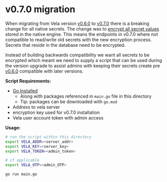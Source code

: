 # v0.7.0 migration

When migrating from Vela version [v0.6.0](https://github.com/go-vela/community/blob/master/releases/v0.6.0.md) to [v0.7.0](https://github.com/go-vela/community/blob/master/releases/v0.7.0.md)  there is a breaking change for all native secrets. The change was to [encrypt all secret values](https://github.com/go-vela/community/issues/100) stored in the native engine. This means the endpoints in v0.7.0 where not compatible to read/write old secrets with the new encryption process. Secrets that reside in the database need to be encrypted.

Instead of building backwards compatibility we want all secrets to be encrypted which meant we need to supply a script that can be used during the version upgrade to assist admins with keeping their secrets create pre [v0.6.0](https://github.com/go-vela/community/blob/master/releases/v0.6.0.md) compatible with later versions. 

**Script Requirements:**

* [Go Installed](https://golang.org/doc/install)
  * Along with packages referenced in `main.go` file in this directory
  * Tip: packages can be downloaded with `go.mod`
* Address to vela server
* encryption key used for v0.7.0 installation
* Vela user account token with admin access

**Usage:**

```sh
# run the script within this directory
export VELA_ADDR=<server_addr>
export VELA_KEY=<server_key>
export VELA_TOKEN=<admin_token>

# if applicable
export VELA_OTP=<admin_OTP>

go run main.go
```